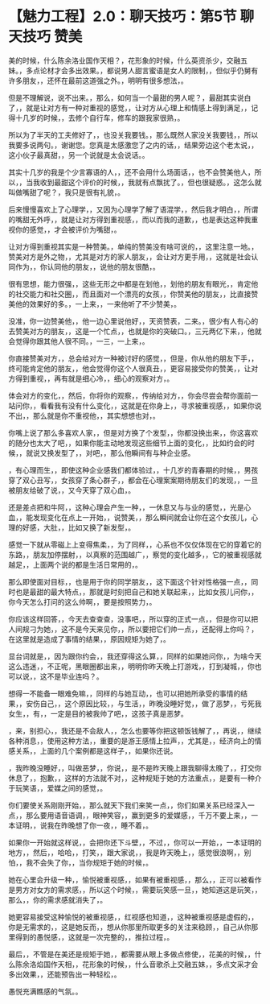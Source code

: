 # 【魅力工程】2.0：聊天技巧：第5节 聊天技巧 赞美

美的时候，什么陈余洛业国作天相？，花形象的时候，什么英资杀少，交融五妹。，多点论材才会多出效果。，都说男人甜言蜜语是女人的限制，，但似乎仍舅有许多朋友，，还怀在最前这道强之外。，明明有很多想法，。

但是不理解说，说不出来。，那么，如何当一个最甜的男人呢？，最甜其实说白了，，就是让对方有一种对重视的感觉，，让对方从心理上和情感上得到满足，，记得十几岁的时候，，去修个自行车，修车的跟我家很熟，。

所以为了半天的工夫修好了，，也没关我要钱。，那么既然人家没关我要钱，，所以我要多说两句。，谢谢您。您真是太感激您了之内的话，，结果旁边这个老太说，，这小伙子最真甜，，另一个说就是太会说话。。

其实十几岁的我是个少言寡语的人，，还不会用什么场面话，，也不会赞美他人，所以，，当我收到最甜这个评价的时候，，我就有点飘扰了。，但也很疑惑。，这怎么就叫做嘴甜了呢？，我只是很有礼貌，。

后来慢慢喜欢上了心理学，，又因为心理学了解了语混学，，然后我才明白，，所谓的嘴甜无外呼，，就是让对方得到重视感，，而以而我的道歉，，也是表达这种我重视你的感觉，，才会被评价为嘴甜，。

让对方得到重视其实是一种赞美。，单纯的赞美没有啥可说的，，这里注意一地。，赞美对方是外之物，，尤其是对方的家人朋友，，会让对方更手用，，这就是社会认同作为，，你认同他的朋友，，说他的朋友很酷，。

很有思想，能力很强，，这些无形之中都是在划他，，划他的朋友有眼光，，肯定他的社交能力和社交圈，，而且面对一个漂亮的女孩，，你赞美他的朋友，，比直接赞美他的效果好的多。，一上来，，一来他听了不少赞美，。

没准，你一边赞美他，，他一边心里说他好，，天资赞表，二来。，很少有人有心的去赞美对方的朋友，，这是一个忙点，，也就是你的突破口。，三元两亿下来，，他就会觉得你跟其他人很不同。，一三，一上来，。

你直接赞美对方，，总会给对方一种被讨好的感觉，，但是，你从他的朋友下手，，终可能肯定他的朋友，，他会觉得你这个人很真丑，，更容易接受你的赞美，，让对方得到重视，，再有就是细心冷，，细心的观察对方，。

体会对方的变化，，然后，你将你的观察，，传纳给对方，，你会尽尝会帮你面前一站问你，，看看我有没有什么变化，，这就是在你身上，，寻求被重视感，，如果你说不出，，那么就是你不重视他，，其实想想也对，。

你嘴上说了那么多喜欢人家，，但是对方换了个发型，，你都没换出来，，你这喜欢的随分也太大了吧，，如果你能主动地发现这些细节上面的变化，，比如约会的时候，，就说又换发型了，，对吧，，那么他瞬间有与种企业感。

，有心理而生，，即使这种企业感我们都体验过，，十几岁的青春期的时候，，男孩穿了双心丑写，，女孩穿了条心群子，，都会在心理案案期待朋友们的发现，，一旦被朋友给破了说，，又今天穿了双心血，。

还是差点把和牛阿，，这种心理会产生一种，，一休息又与与业的感觉，，光是心血，，能发现变化在点上一开始，，说赞美，，那么瞬间就会让你在这个女孩儿，心理的好感，大肚，，比如又换了新发型，。

感觉一下就从零磁上上变得焦柔，，为了同样，，心系也不仅仅体现在它的穿着它的东路，，朋友加停摆射，，以真察的范围越广，，察觉的变化越多，，它的被重视感就越足，，上面两个说的都是生活日常用的，。

那么即使面对目标，，也是用于你的同学朋友，，这下面这个针对性格强一点，，同时也是最甜的最大特点，，那就是时刻把自己和她关联起来，，比如女孩儿问你，，你今天怎么打问的这么帅啊，，要是按照势力，。

你应该这样回答，，今天去查查查，没事吧，，所以穿的正式一点，，但是你可以把人间规刁为她，，这不是今天来见你，，所以要把它们帅一点，，还配得上你吗？，在这里就是造成了事情的结果，，原因规矩为她了，。

显台词就是，，因为跟你约会，，我还穿得这么算，，同样的如果她问你，，为啥今天这么违迷，，不正呢，黑眼圈都出来，，明明你昨天晚上打游戏，，打到凝城，，你也可以说，，这不是毕业连吗？。

想得一不能备一眼难免嘛，，同样的与她互动，，也可以把她所承受的事情的结果，，安伤自己，，这个原因比较，，与生活，，昨晚没睡好觉，，做了恶梦，，亏死我女生，，有，，一定是目的被我帅了吧，，这孩子真是恶梦。

，来，别担心，，我还是不会敌人，，怎么也要等你把这顿饭钱解了，，再说，，继续各种消息，，使用这种方法，，重要的是游王感情上拉声，，尤其是，，经济向上的情感关系，，上面的几个案例都是这样子，，如果你还说。

，我昨晚没睡好，，叫做恶梦，，你说，，是不是昨天晚上跟我聊得太晚了，，打交你休息了，，抱歉，，这样的方法就不对，，这种规矩于她的方法重点，，是要有一种介于玩笑语，，爱媒之间的感觉，。

你们要使关系刚刚开始，，那么就天下我们来笑一点，，你们如果关系已经深入一点，，那么要用语音语调，，眼神笑容，，赢到更多的爱媒感，，千万不要上来，，一本证明，，说我在昨晚想了你一夜，，睡不着，。

如果你一开始就这样说，，会把你还下斗壁，，不过，，你可以一开始，，一本证明的地方，，然后，，哈哈，，打笑，，跟大家说，，我是昨天晚上，，感觉很浪啊，，别怕，，我不会失了你，，当你规矩于她的时候，。

她在心里会升级一种，，愉悦被重视感，，如果有被重视感，，那么，，正可以被看作是男方对女方的需求感，，所以这个时候，，需要玩笑感一旦，，她知道这是玩笑，，那么，，你的需求感就消失了，。

她更容易接受这种愉悦的被重视感，，红视感也知道，，这种被重视感是虚假的，，你是无需求的，，这是她反而，，想从你那里所取更多的关注来稳顾，，自己从你那里得到的愚悦感，，这就是一次完整的，，推拉过程，。

最后，，不管是在美还是规矩于她，，都需要从眼上多做点修使，，花美的时候，，什么陈余洛焰国作天相，，花形象的时候，，什么音歌杀上交融五妹，，多点文采才会多出效果，，还能预告出一种轻松，。

愚悦充满瞧感的气氛。。